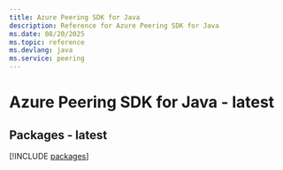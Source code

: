 ```yaml
---
title: Azure Peering SDK for Java
description: Reference for Azure Peering SDK for Java
ms.date: 08/20/2025
ms.topic: reference
ms.devlang: java
ms.service: peering
---
```

# Azure Peering SDK for Java - latest
## Packages - latest
[!INCLUDE [packages](peering-index.md)]